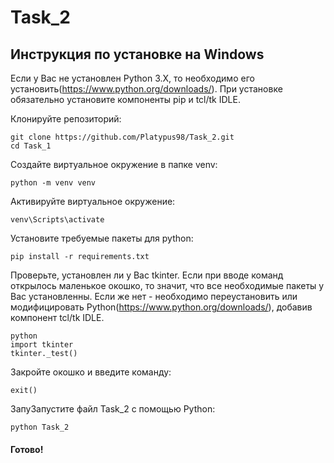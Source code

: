 # Task_2

## Инструкция по установке на Windows
Если у Вас не установлен Python 3.X, то необходимо его установить(https://www.python.org/downloads/). При установке обязательно установите компоненты pip и tcl/tk IDLE.

Клонируйте репозиторий:

```
git clone https://github.com/Platypus98/Task_2.git
cd Task_1
```

Создайте виртуальное окружение в папке venv:

```
python -m venv venv
```

Активируйте виртуальное окружение:

```
venv\Scripts\activate
```

Установите требуемые пакеты для python:

```
pip install -r requirements.txt
```

Проверьте, установлен ли у Вас tkinter. Если при вводе команд открылось маленькое окошко, то значит, что все необходимые пакеты у Вас установленны. Если же нет - необходимо переустановить или модифицировать Python(https://www.python.org/downloads/), добавив компонент  tcl/tk IDLE.

```
python
import tkinter
tkinter._test()
```

Закройте окошко и введите команду:

```
exit()
```

ЗапуЗапустите файл Task_2 с помощью Python:

```
python Task_2
```

#### Готово!
